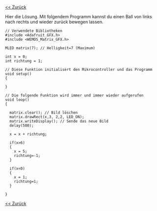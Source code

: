 [<< Zurück](README.md)

Hier die Lösung. Mit folgendem Programm kannst du einen Ball von links nach rechts und wieder zurück bewegen lassen.

```
// Verwendete Bibliotheken
#include <Adafruit_GFX.h>
#include <WEMOS_Matrix_GFX.h>

MLED matrix(7); // Helligkeit=7 (Maximum)

int x = 0;
int richtung = 1;

// Diese Funktion initialisert den Mikrocontroller und das Programm
void setup() 
{
   
}

// Die folgende Funktion wird immer und immer wieder aufgerufen
void loop()
{
 
  matrix.clear(); // Bild löschen
  matrix.drawRect(x,3, 2,2, LED_ON);
  matrix.writeDisplay(); // Sende das neue Bild
  delay(500);
  
  x = x + richtung;

  if(x>6)
  {
    x = 5;
    richtung=-1;
  }  

  if(x<0)
  {
    x = 1;
    richtung=1;
  }  

}
```

[<< Zurück](README.md)